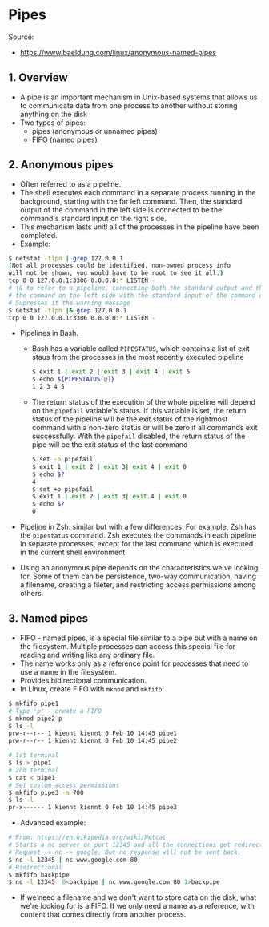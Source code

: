 # Pipes

Source:

- <https://www.baeldung.com/linux/anonymous-named-pipes>

## 1. Overview

- A pipe is an important mechanism in Unix-based systems that allows us to communicate data from one process to another without storing anything on the disk
- Two types of pipes:
  - pipes (anonymous or unnamed pipes)
  - FIFO (named pipes)

## 2. Anonymous pipes

- Often referred to as a pipeline.
- The shell executes each command in a separate process running in the background, starting with the far left command. Then, the standard output of the command in the left side is connected to be the command's standard input on the right side.
- This mechanism lasts unitl all of the processes in the pipeline have been completed.
- Example:

```bash
$ netstat -tlpn | grep 127.0.0.1
(Not all processes could be identified, non-owned process info
will not be shown, you would have to be root to see it all.)
tcp 0 0 127.0.0.1:3306 0.0.0.0:* LISTEN -
# \& to refer to a pipeline, connecting both the standard output and the standard error of
# the command on the left side with the standard input of the command on the right side
# Supresses it the warning message
$ netstat -tlpn |& grep 127.0.0.1
tcp 0 0 127.0.0.1:3306 0.0.0.0:* LISTEN -
```

- Pipelines in Bash.

  - Bash has a variable called `PIPESTATUS`, which contains a list of exit staus from the processes in the most recently executed pipeline

    ```bash
    $ exit 1 | exit 2 | exit 3 | exit 4 | exit 5
    $ echo ${PIPESTATUS[@]}
    1 2 3 4 5
    ```

  - The return status of the execution of the whole pipeline will depend on the `pipefail` variable's status. If this variable is set, the return status of the pipeline will be the exit status of the rightmost command with a non-zero status or will be zero if all commands exit successfully. With the `pipefail` disabled, the return status of the pipe will be the exit status of the last command

    ```bash
    $ set -o pipefail
    $ exit 1 | exit 2 | exit 3| exit 4 | exit 0
    $ echo $?
    4
    $ set +o pipefail
    $ exit 1 | exit 2 | exit 3| exit 4 | exit 0
    $ echo $?
    0
    ```

- Pipeline in Zsh: similar but with a few differences. For example, Zsh has the `pipestatus` command. Zsh executes the commands in each pipeline in separate processes, except for the last command which is executed in the current shell environment.
- Using an anonymous pipe depends on the characteristics we've looking for. Some of them can be persistence, two-way communication, having a filename, creating a fileter, and restricting access permissions among others.

## 3. Named pipes

- FIFO - named pipes, is a special file similar to a pipe but with a name on the filesystem. Multiple processes can access this special file for reading and writing like any ordinary file.
- The name works only as a reference point for processes that need to use a name in the filesystem.
- Provides bidirectional communication.
- In Linux, create FIFO with `mknod` and `mkfifo`:

```bash
$ mkfifo pipe1
# Type 'p' - create a FIFO
$ mknod pipe2 p
$ ls -l
prw-r--r-- 1 kiennt kiennt 0 Feb 10 14:45 pipe1
prw-r--r-- 1 kiennt kiennt 0 Feb 10 14:45 pipe2
```

```bash
# 1st terminal
$ ls > pipe1
# 2nd terminal
$ cat < pipe1
# Set custom access permissions
$ mkfifo pipe3 -m 700
$ ls -l
pr-x------ 1 kiennt kiennt 0 Feb 10 14:45 pipe3
```

- Advanced example:

```bash
# From: https://en.wikipedia.org/wiki/Netcat
# Starts a nc server on port 12345 and all the connections get redirected to google.com:80
# Request -> nc -> google. But no response will not be sent back.
$ nc -l 12345 | nc www.google.com 80
# Bidirectional
$ mkfifo backpipe
$ nc -l 12345  0<backpipe | nc www.google.com 80 1>backpipe
```

- If we need a filename and we don't want to store data on the disk, what we're looking for is a FIFO. If we only need a name as a reference, with content that comes directly from another process.
